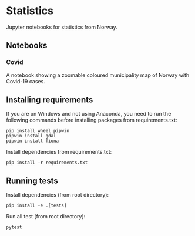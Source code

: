 # Statistics
Jupyter notebooks for statistics from Norway.

## Notebooks 
### Covid
A notebook showing a zoomable coloured municipality map of Norway with Covid-19 cases.


## Installing requirements
If you are on Windows and not using Anaconda, you need to run the following commands before installing packages from
requirements.txt:
```shell
pip install wheel pipwin
pipwin install gdal
pipwin install fiona
```
Install dependencies from requirements.txt:
```shell
pip install -r requirements.txt
```

## Running tests
Install dependencies (from root directory):
```shell
pip install -e .[tests]
```

Run all test (from root directory):
```shell
pytest
```
